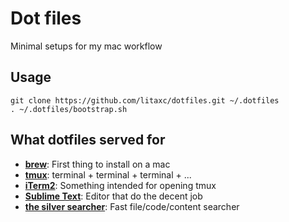 # Dot files
Minimal setups for my mac workflow

## Usage
```
git clone https://github.com/litaxc/dotfiles.git ~/.dotfiles
. ~/.dotfiles/bootstrap.sh
```

## What dotfiles served for
- [**brew**](https://brew.sh/): First thing to install on a mac
- [**tmux**](https://github.com/tmux/tmux): terminal + terminal + terminal + ...
- [**iTerm2**](https://www.iterm2.com/): Something intended for opening tmux
- [**Sublime Text**](https://www.sublimetext.com/): Editor that do the decent job
- [**the silver searcher**](https://github.com/ggreer/the_silver_searcher): Fast file/code/content searcher